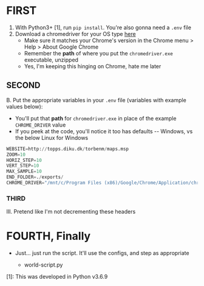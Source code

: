 # FIRST

1. With Python3+ [1], run `pip install`. You're also gonna need a `.env` file
2. Download a chromedriver for your OS type [here](https://chromedriver.chromium.org/downloads)
    - Make sure it matches your Chrome's version in the Chrome menu > Help > About Google Chrome
    - Remember the **path** of where you put the `chromedriver.exe` executable, unzipped
    - Yes, I'm keeping this hinging on Chrome, hate me later

## SECOND

B. Put the appropriate variables in your `.env` file (variables with example values below):

- You'll put that **path** for `chromedriver.exe` in place of the example `CHROME_DRIVER` value
- If you peek at the code, you'll notice it too has defaults -- Windows, vs the below Linux for Windows

```python
WEBSITE=http://topps.diku.dk/torbenm/maps.msp
ZOOM=10
HORIZ_STEP=10
VERT_STEP=10
MAX_SAMPLE=10
END_FOLDER=./exports/
CHROME_DRIVER="/mnt/c/Program Files (x86)/Google/Chrome/Application/chromedriver.exe"
```

### THIRD

III. Pretend like I'm not decrementing these headers

# FOURTH, Finally

- Just... just run the script. It'll use the configs, and step as appropriate

  - world-script.py

[1]: This was developed in Python v3.6.9
